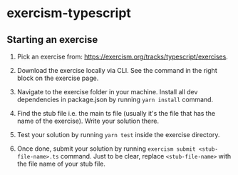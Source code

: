 # exercism-typescript

## Starting an exercise

1. Pick an exercise from: https://exercism.org/tracks/typescript/exercises.

2. Download the exercise locally via CLI. See the command in the right block on the exercise page.

3. Navigate to the exercise folder in your machine. Install all dev
   dependencies in package.json by running `yarn install` command.

4. Find the stub file i.e. the main ts file (usually it's the file that has the name of the exercise). Write your solution there.

5. Test your solution by running `yarn test` inside the exercise directory.

6. Once done, submit your solution by running `exercism submit <stub-file-name>.ts` command. Just to be clear, replace `<stub-file-name>` with the file name of your stub file.
